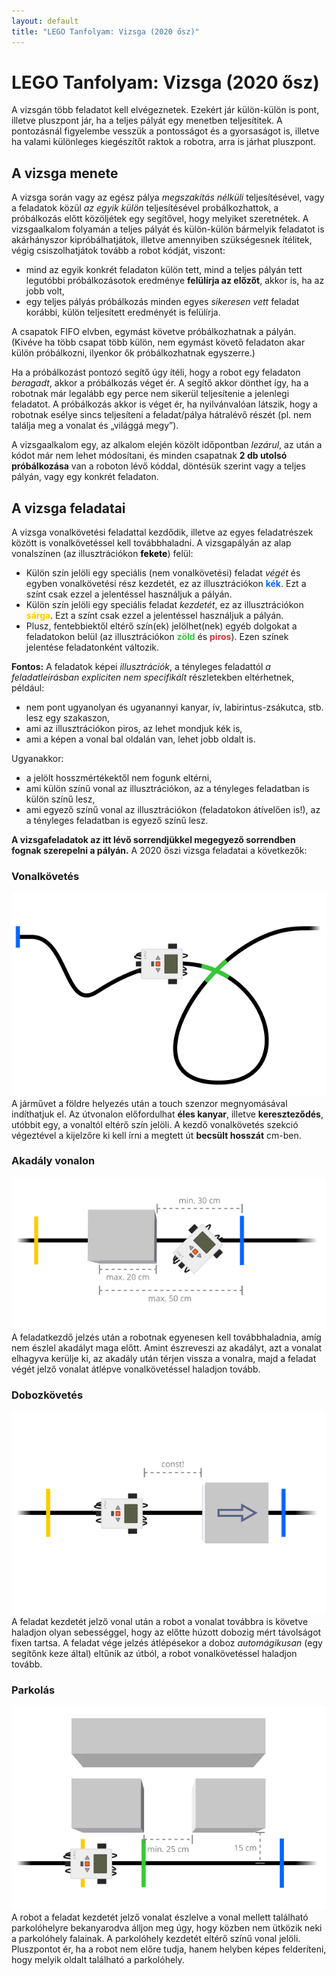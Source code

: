 ```yaml
---
layout: default
title: "LEGO Tanfolyam: Vizsga (2020 ősz)"
---
```


# LEGO Tanfolyam: Vizsga (2020 ősz)

A vizsgán több feladatot kell elvégeznetek. Ezekért jár külön-külön is pont, illetve pluszpont jár, ha a teljes pályát egy menetben teljesítitek. A pontozásnál figyelembe vesszük a pontosságot és a gyorsaságot is, illetve ha valami különleges kiegészítőt raktok a robotra, arra is járhat pluszpont.

## A vizsga menete

A vizsga során vagy az egész pálya _megszakítás nélküli_ teljesítésével, vagy a feladatok közül _az egyik külön_ teljesítésével probálkozhattok, a próbálkozás előtt közöljétek egy segítővel, hogy melyiket szeretnétek. A vizsgaalkalom folyamán a teljes pályát és külön-külön bármelyik feladatot is akárhányszor kipróbálhatjátok, illetve amennyiben szükségesnek ítélitek, végig csiszolhatjátok tovább a robot kódját, viszont:

<!--
- a pályát **maximum 3 próbálkozásotok** van _egyhuzamban, megszakítás nélkül_ teljesíteni, ezek után az ezért adható pluszpont elveszik,
-->
- mind az egyik konkrét feladaton külön tett, mind a teljes pályán tett legutóbbi próbálkozásotok eredménye **felülírja az előzőt**, akkor is, ha az jobb volt,
- egy teljes pályás próbálkozás minden egyes _sikeresen vett_ feladat korábbi, külön teljesített eredményét is felülírja.

A csapatok FIFO elvben, egymást követve próbálkozhatnak a pályán. (Kivéve ha több csapat több külön, nem egymást követő feladaton akar külön próbálkozni, ilyenkor ők próbálkozhatnak egyszerre.)

Ha a próbálkozást pontozó segítő úgy ítéli, hogy a robot egy feladaton _beragadt_, akkor a próbálkozás véget ér. A segítő akkor dönthet így, ha a robotnak már legalább egy perce nem sikerül teljesítenie a jelenlegi feladatot. A próbálkozás akkor is véget ér, ha nyilvánvalóan látszik, hogy a robotnak esélye sincs teljesíteni a feladat/pálya hátralévő részét (pl. nem találja meg a vonalat és „világgá megy”).

A vizsgaalkalom egy, az alkalom elején közölt időpontban _lezárul_, az után a kódot már nem lehet módosítani, és minden csapatnak **2 db utolsó próbálkozása** van a roboton lévő kóddal, döntésük szerint vagy a teljes pályán, vagy egy konkrét feladaton.

## A vizsga feladatai

A vizsga vonalkövetési feladattal kezdődik, illetve az egyes feladatrészek között is vonalkövetéssel kell továbbhaladni. A vizsgapályán az alap vonalszínen (az illusztrációkon <span style="color: #000; text-shadow: 0px 0px 2px #fff;">**fekete**</span>) felül:
- Külön szín jelöli egy speciális (nem vonalkövetési) feladat _végét_ és egyben vonalkövetési rész kezdetét, ez az illusztrációkon <span style="color: #0066FF;">**kék**</span>. Ezt a színt csak ezzel a jelentéssel használjuk a pályán.
- Külön szín jelöli egy speciális feladat _kezdetét_, ez az illusztrációkon <span style="color: #FFCC00;">**sárga**</span>. Ezt a színt csak ezzel a jelentéssel használjuk a pályán.
- Plusz, fentebbiektől eltérő szín(ek) jelölhet(nek) egyéb dolgokat a feladatokon belül (az illusztrációkon <span style="color: #37C837;">**zöld**</span> és <span style="color: #C83737;">**piros**</span>). Ezen színek jelentése feladatonként változik.

**Fontos:** A feladatok képei _illusztrációk_, a tényleges feladattól _a feladatleírásban expliciten nem specifikált_ részletekben eltérhetnek, például:
- nem pont ugyanolyan és ugyanannyi kanyar, ív, labirintus-zsákutca, stb. lesz egy szakaszon,
- ami az illusztrációkon piros, az lehet mondjuk kék is,
- ami a képen a vonal bal oldalán van, lehet jobb oldalt is.

Ugyanakkor:
- a jelölt hosszmértékektől nem fogunk eltérni,
- ami külön színű vonal az illusztrációkon, az a tényleges feladatban is külön színű lesz,
- ami egyező színű vonal az illusztrációkon (feladatokon átívelően is!), az a tényleges feladatban is egyező színű lesz.

**A vizsgafeladatok az itt lévő sorrendjükkel megegyező sorrendben fognak szerepelni a pályán.** A 2020 őszi vizsga feladatai a következők:

### Vonalkövetés
![Vonalkövetés](/images/tanfolyam/feladatok/vonal_kereszt.svg)
A járművet a földre helyezés után a touch szenzor megnyomásával indíthatjuk el. Az útvonalon előfordulhat **éles kanyar**, illetve **kereszteződés**, utóbbit egy, a vonaltól eltérő szín jelöli. A kezdő vonalkövetés szekció végeztével a kijelzőre ki kell írni a megtett út **becsült hosszát** cm-ben.

### Akadály vonalon
![Akadály vonalon](/images/tanfolyam/feladatok/akadaly_vonalon.svg)
A feladatkezdő jelzés után a robotnak egyenesen kell továbbhaladnia, amíg nem észlel akadályt maga előtt. Amint észreveszi az akadályt, azt a vonalat elhagyva kerülje ki, az akadály után térjen vissza a vonalra, majd a feladat végét jelző vonalat átlépve vonalkövetéssel haladjon tovább.

### Dobozkövetés
![Dobozkövetés](/images/tanfolyam/feladatok/dobozkovetes.svg)
A feladat kezdetét jelző vonal után a robot a vonalat továbbra is követve haladjon olyan sebességgel, hogy az előtte húzott dobozig mért távolságot fixen tartsa. A feladat vége jelzés átlépésekor a doboz _automágikusan_ (egy segítőnk keze által) eltűnik az útból, a robot vonalkövetéssel haladjon tovább.

### Parkolás
![Parkolás](/images/tanfolyam/feladatok/kanyar_parkolas.svg)
A robot a feladat kezdetét jelző vonalat észlelve a vonal mellett található parkolóhelyre bekanyarodva álljon meg úgy, hogy közben nem ütközik neki a parkolóhely falainak. A parkolóhely kezdetét eltérő színű vonal jelöli. Pluszpontot ér, ha a robot nem előre tudja, hanem helyben képes felderíteni, hogy melyik oldalt található a parkolóhely.
